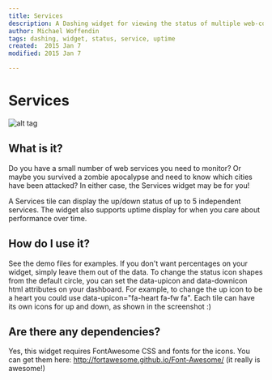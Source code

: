 ```yaml
---
title: Services
description: A Dashing widget for viewing the status of multiple web-connected services
author: Michael Woffendin
tags: dashing, widget, status, service, uptime
created:  2015 Jan 7
modified: 2015 Jan 7

---
```


Services
=========

![alt tag](https://raw.github.com/osu-sig/Services-Widget/master/screenshot.png)

## What is it?

Do you have a small number of web services you need to monitor? Or maybe you survived a zombie apocalypse and need to know which cities have been attacked? In either case, the Services widget may be for you!

A Services tile can display the up/down status of up to 5 independent services. The widget also supports uptime display for when you care about performance over time. 

## How do I use it?

See the demo files for examples. If you don't want percentages on your widget, simply leave them out of the data. To change the status icon shapes from the default circle, you can set the data-upicon and data-downicon html attributes on your dashboard. For example, to change the up icon to be a heart you could use data-upicon="fa-heart fa-fw fa". Each tile can have its own icons for up and down, as shown in the screenshot :)

## Are there any dependencies?

Yes, this widget requires FontAwesome CSS and fonts for the icons. You can get them here: http://fortawesome.github.io/Font-Awesome/ (it really is awesome!)